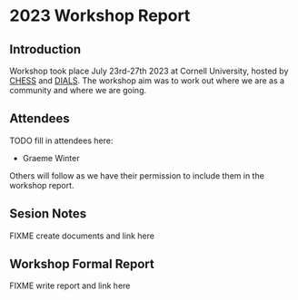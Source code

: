 # 2023 Workshop Report

## Introduction

Workshop took place July 23rd-27th 2023 at Cornell University, hosted by [CHESS](https://www.chess.cornell.edu/macchess) and [DIALS](https://dials.github.io/). The workshop aim was to work out where we are as a community and where we are going.

## Attendees

TODO fill in attendees here:
- Graeme Winter

Others will follow as we have their permission to include them in the workshop report.

## Sesion Notes

FIXME create documents and link here

## Workshop Formal Report

FIXME write report and link here
